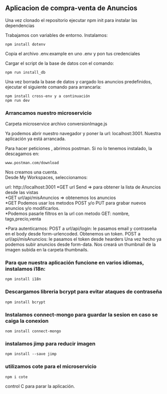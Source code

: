 ## Aplicacion de compra-venta de Anuncios

Una vez clonado el repositorio ejecutar npm init para instalar las dependencias

Trabajamos con variables de entorno. Instalamos:

```
npm install dotenv
```

Copia el archivo .env.example en uno .env y pon tus credenciales

Cargar el script de la base de datos con el comando:

```
npm run install_db
```

Una vez borrada la base de datos y cargado los anuncios predefinidos, ejecutar el siguiente comando para arrancarla:

```
npm install cross-env y a continuación
npm run dev
```

### Arrancamos nuestro microservicio

Carpeta microservice archivo conversionImage.js

Ya podemos abrir nuestro navegador y poner la url: localhost:3001.
Nuestra aplicación ya está arrancada.

Para hacer peticiones , abrimos postman. Si no lo tenemos instalado, la descagamos en:

```
www.postman.com/download
```

Nos creamos una cuenta. \
Desde My Workspaces, seleccionamos:

url: http://localhost:3001
*GET url Send => para obtener la lista de Anuncios desde las vistas\
*GET url/api/misAnuncios => obtenemos los anuncios \
*GET Podemos usar los metodos POST y/o PUT para grabar nuevos anuncios y/o modificarlos.\
*Podemos pasarle filtros en la url con metodo GET: nombre, tags,precio,venta

\*Para autenticarnos:
POST a url/api/login: le pasamos email y contraseña en el body desde form-urlencoded.
Obtenemos un token.
POST a url/api/misAnuncios: le pasamos el token desde hearders
Una vez hecho ya podemos subir anuncios desde form-data.
Nos creará un thumbnail de la imagen subida en la carpeta thumbnails.

### Para que nuestra aplicación funcione en varios idiomas, instalamos i18n:

```
npm install i18n
```

### Descargamos libreria bcrypt para evitar ataques de contraseña

```
npm install bcrypt
```

### Instalamos connect-mongo para guardar la sesion en caso se caiga la conexion

```
nom install connect-mongo
```

### instalamos jimp para reducir imagen

```
npm install --save jimp
```

### utilizamos cote para el microservicio

```
npm i cote
```

control C para parar la aplicación.
